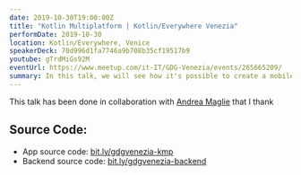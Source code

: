 ```yaml
---
date: 2019-10-30T19:00:00Z
title: "Kotlin Multiplatform | Kotlin/Everywhere Venezia"
performDate: 2019-10-30
location: Kotlin/Everywhere, Venice
speakerDeck: 70d996d1fa7746a9b708b35cf19517b9
youtube: gTrdMiGs92M
eventUrl: https://www.meetup.com/it-IT/GDG-Venezia/events/265665209/
summary: In this talk, we will see how it's possible to create a mobile application for Android and iOs that share some code (for example business logic, network, etc.) using Kotlin Platform. We will show a real application that we have built for this talk, i.e. a showcase app for the GDG Venezia.<br><br>We will show also how it's possible to create a backend for this app by of course using Kotlin!
---
```


This talk has been done in collaboration with [Andrea Maglie](http://www.andreamaglie.com/) that I thank

## Source Code:

- App source code: [bit.ly/gdgvenezia-kmp](https://bit.ly/gdgvenezia-kmp)
- Backend source code: [bit.ly/gdgvenezia-backend](https://bit.ly/gdgvenezia-backend)

